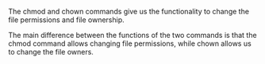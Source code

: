 The chmod and chown commands give us the functionality to change the file permissions and file ownership.

The main difference between the functions of the two commands is that the chmod command allows changing file permissions, while chown allows us to change the file owners.
